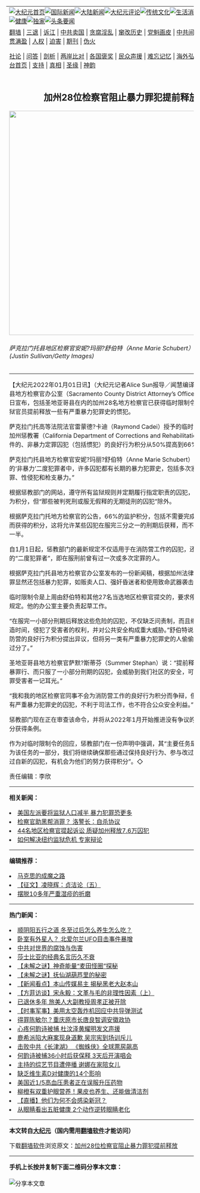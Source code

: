 <a name="1" id="1" target="_blank"></a><span id="1"></span>
<table align=center border="0"><tr><td colspan="2" VALIGN=TOP><a href="https://github.com/tenecq3145/djy/blob/master/gb/nf1351518.md#1"><img src="https://raw.githubusercontent.com/tenecq3145/www/master/t/djy/1.jpg" title="大纪元首页" alt="大纪元首页"></a><a href="https://github.com/tenecq3145/djy/blob/master/gb/n24hr.md#1"><img src="https://raw.githubusercontent.com/tenecq3145/www/master/t/djy/3.jpg" title="国际新闻" alt="国际新闻"></a><a href="https://github.com/tenecq3145/djy/blob/master/gb/nsc413.md#1"><img src="https://raw.githubusercontent.com/tenecq3145/www/master/t/djy/4.jpg" title="大陆新闻" alt="大陆新闻"></a><a href="https://github.com/tenecq3145/djy/blob/master/gb/news392.md#1"><img src="https://raw.githubusercontent.com/tenecq3145/www/master/t/djy/5.jpg" title="大纪元评论" alt="大纪元评论"></a><a href="https://github.com/tenecq3145/djy/blob/master/gb/news2007.md#1"><img src="https://raw.githubusercontent.com/tenecq3145/www/master/t/djy/6.jpg" title="传统文化" alt="传统文化"></a><a href="https://github.com/tenecq3145/djy/blob/master/gb/news2008.md#1"><img src="https://raw.githubusercontent.com/tenecq3145/www/master/t/djy/7.jpg" title="生活消费" alt="生活消费"></a><a href="https://github.com/tenecq3145/djy/blob/master/gb/ncyule.md#1"><img src="https://raw.githubusercontent.com/tenecq3145/www/master/t/djy/8.jpg" title="娱乐休闲" alt="娱乐休闲"></a><a href="https://github.com/tenecq3145/djy/blob/master/gb/nsc1002.md#1"><img src="https://raw.githubusercontent.com/tenecq3145/www/master/t/djy/9.jpg" title="健康" alt="健康"></a><a href="https://github.com/tenecq3145/djy/blob/master/gb/nf6092.md#1"><img src="https://raw.githubusercontent.com/tenecq3145/www/master/t/djy/10a.jpg" title="独家" alt="独家"></a><a href="https://github.com/tenecq3145/djy/blob/master/gb/nf4514.md#1"><img src="https://raw.githubusercontent.com/tenecq3145/www/master/t/djy/12a.jpg" title="头条要闻" alt="头条要闻"></a></td></tr>
<tr><td colspan="2" VALIGN=TOP><a target="_blank" href="https://github.com/tenecq3145/www/blob/master/README.md?zsrh#1">翻墙</a> | <a target="_blank" href="https://github.com/tenecq3145/djy/blob/master/gb/nf5657.md#1">三退</a> | <a target="_blank" href="https://github.com/tenecq3145/djy/blob/master/gb/nf6124.md#1">诉江</a> | <a target="_blank" href="https://github.com/tenecq3145/djy/blob/master/gb/nf1176117.md#1">中共卖国</a> | <a target="_blank" href="https://github.com/tenecq3145/djy/blob/master/gb/nf5773.md#1">贪腐淫乱</a> | <a target="_blank" href="https://github.com/tenecq3145/djy/blob/master/gb/nf1176115.md#1">窜改历史</a> | <a target="_blank" href="https://github.com/tenecq3145/djy/blob/master/gb/nf1176107.md#1">党魁画皮</a> | <a target="_blank" href="https://github.com/tenecq3145/djy/blob/master/gb/nf1320400.md#1">中共间谍</a> | <a target="_blank" href="https://github.com/tenecq3145/djy/blob/master/gb/nf1176114.md#1">破坏传统</a> | <a target="_blank" href="https://github.com/tenecq3145/ntdtv/blob/master/gb/prog447_1.md#1">恶贯满盈</a> | <a target="_blank" href="https://github.com/tenecq3145/djy/blob/master/gb/ncid278.md#1">人权</a> | <a target="_blank" href="https://github.com/tenecq3145/djy/blob/master/gb/nf1176111.md#1">迫害</a> | <a target="_blank" href="https://gitlab.com/szzdlab/mh-qikan/blob/master/README.md#1">期刊</a> | <a target="_blank" href="https://github.com/tenecq3145/djy/blob/master/gb/nf5562.md#1">伪火</a></p><p><a target="_blank" href="https://github.com/tenecq3145/djy/blob/master/gb/9p.md#1">社论</a> | <a target="_blank" href="https://github.com/tenecq3145/djy/blob/master/gb/nf4378.md#1">问答</a> | <a target="_blank" href="https://github.com/tenecq3145/djy/blob/master/gb/nf5792.md#1">剖析</a> | <a target="_blank" href="https://github.com/tenecq3145/djy/blob/master/gb/nf5735.md#1">两岸比对</a> | <a target="_blank" href="https://github.com/tenecq3145/djy/blob/master/gb/nf6119.md#1">各国褒奖</a> | <a target="_blank" href="https://github.com/tenecq3145/djy/blob/master/gb/nf6120.md#1">民众声援</a> | <a target="_blank" href="https://github.com/tenecq3145/djy/blob/master/gb/nf1188594.md#1">难忘记忆</a> | <a target="_blank" href="https://github.com/tenecq3145/djy/blob/master/gb/nf3180.md#1">海外弘传</a> | <a target="_blank" href="https://github.com/tenecq3145/djy/blob/master/gb/nf5410.md#1">万人上访</a> | <a target="_blank" href="https://github.com/tenecq3145/www/blob/master/README.md?zsrh#1">平台首页</a> | <a target="_blank" href="https://github.com/tenecq3145/djy/blob/master/gb/nf4386.md#1">支持</a> | <a target="_blank" href="https://github.com/tenecq3145/djy/blob/master/gb/nf4389.md#1">真相</a> | <a target="_blank" href="https://github.com/tenecq3145/djy/blob/master/gb/nf5790.md#1">圣缘</a> | <a target="_blank" href="https://github.com/tenecq3145/djy/blob/master/gb/nf4786.md#1">神韵</a></td></tr>
<tr><td VALIGN=TOP width="626"><h2 align=center>加州28位检察官阻止暴力罪犯提前释放</h2>
<img width="600" src="https://i.epochtimes.com/assets/uploads/2022/01/id13473564-GettyImages-951226768-600x400.jpg" />
<h6>萨克拉门托县地区检察官安妮?玛丽?舒伯特（Anne Marie Schubert）资料照。 (Justin Sullivan/Getty Images)
</h6>
<hr>
	<p>【大纪元2022年01月01日讯】（大纪元记者Alice Sun报导／闻慧编译）<ahref="https://github.com/tenecq3145/djy/blob/master/gb/tag/%E8%90%A8%E5%85%8B%E6%8B%89%E9%97%A8%E6%89%98%E5%8E%BF.md#1">萨克拉门托县</a><ahref="https://github.com/tenecq3145/djy/blob/master/gb/tag/%E5%9C%B0%E6%96%B9%E6%A3%80%E5%AF%9F%E5%AE%98%E5%8A%9E%E5%85%AC%E5%AE%A4.md#1">地方检察官办公室</a>（Sacramento County District Attorney&#8217;s Office）于12月29日宣布，包括圣地亚哥县在内的<ahref="https://github.com/tenecq3145/djy/blob/master/gb/tag/%E5%8A%A0%E5%B7%9E.md#1">加州</a>28名<ahref="https://github.com/tenecq3145/djy/blob/master/gb/tag/%E5%9C%B0%E6%96%B9%E6%A3%80%E5%AF%9F%E5%AE%98.md#1">地方检察官</a>已获得临时限制令，以防止州监狱官员提前释放一些有严重暴力犯罪史的惯犯。</p>
<p>萨克拉门托高等法院法官雷蒙德?卡迪（Raymond Cadei）授予的临时限制令，阻止<ahref="https://github.com/tenecq3145/djy/blob/master/gb/tag/%E5%8A%A0%E5%B7%9E.md#1">加州</a>惩教署（California Department of Corrections and Rehabilitation）将符合条件的、非暴力定罪囚犯（包括惯犯）的良好行为积分从50%提高到66%。</p>
<p><ahref="https://github.com/tenecq3145/djy/blob/master/gb/tag/%E8%90%A8%E5%85%8B%E6%8B%89%E9%97%A8%E6%89%98%E5%8E%BF.md#1">萨克拉门托县</a><ahref="https://github.com/tenecq3145/djy/blob/master/gb/tag/%E5%9C%B0%E6%96%B9%E6%A3%80%E5%AF%9F%E5%AE%98.md#1">地方检察官</a>安妮?玛丽?舒伯特（Anne Marie Schubert）说：“这些所谓的‘非暴力’二度犯罪者中，许多囚犯都有长期的暴力犯罪史，包括多次家庭暴力重罪、性侵犯和枪支暴力。”</p>
<p>根据惩教部门的网站，遵守所有监狱规则并定期履行指定职责的囚犯，将获得良好行为积分，但“那些被判死刑或服无假释的无期徒刑的囚犯”除外。</p>
<p>根据萨克拉门托地方检察官的公告，66%的监护积分，包括不需要完成任何改过计划而获得的积分，这将允许某些囚犯在服完三分之一的刑期后获释，而不是旧规则下的一半。</p>
<p>自1月1日起，惩教部门的最新规定不仅适用于在消防营工作的囚犯，还适用于非暴力的“二度犯罪者”，即在服刑前曾有过一次或多次定罪的人。</p>
<p>根据萨克拉门托县<ahref="https://github.com/tenecq3145/djy/blob/master/gb/tag/%E5%9C%B0%E6%96%B9%E6%A3%80%E5%AF%9F%E5%AE%98%E5%8A%9E%E5%85%AC%E5%AE%A4.md#1">地方检察官办公室</a>发布的一份新闻稿，根据加州法律，“非暴力”重罪显然还包括暴力犯罪，如贩卖人口、强奸昏迷者和使用致命武器袭击。</p>
<p>临时限制令是上周由舒伯特和其他27名当选地区检察官提交的，要求停止执行这项新规定。他的办公室主要负责起草工作。</p>
<p>“在服完一小部分刑期后释放这些危险的囚犯，不仅缺乏问责制，而且缩短了有效的改造时间，侵犯了受害者的权利，并对公共安全构成重大威胁。”舒伯特说，“没有人对消防营的良好行为积分提出异议，但将另一类有严重暴力犯罪史的人偷偷囊括进来就太过分了。”</p>
<p>圣地亚哥县地方检察官萨默?斯蒂芬（Summer Stephan）说：“提前释放那些犯下残暴罪行、而只服了一小部分刑期的囚犯，会威胁到我们社区的安全，可以说是给了犯罪受害者一记耳光。”</p>
<p>“我和我的地区检察官同事不会为消防营工作的良好行为积分而争辩，但将范围扩大到有严重暴力犯罪史的囚犯，不利于司法工作，也不符合公众安全利益。”</p>
<p>惩教部门现在正在审查该命令，并将从2022年1月开始推进没有争议的其它部分的积分获得条例。</p>
<p>作为对临时限制令的回应，惩教部门在一份声明中强调，其“主要任务是公共安全，作为该任务的一部分，我们将继续确保那些通过保持良好行为、参与改过计划和努力改过自新的囚犯，有机会为他们的努力获得积分”。◇</p>
<p>责任编辑：李欣</p>
	
<hr>


<strong>相关新闻：</strong>
<li><a href="https://github.com/tenecq3145/djy/blob/master/gb/21/4/3/n12855523.md#1">美国左派要将监狱人口减半 暴力犯罪恐更多</a></li>
<li><a href="https://github.com/tenecq3145/djy/blob/master/gb/21/4/16/n12885652.md#1">检察官助黑帮消罪？ 洛警长：自杀协议</a></li>
<li><a href="https://github.com/tenecq3145/djy/blob/master/gb/21/5/28/n12983252.md#1">44名地区检察官提起诉讼 质疑加州释放7.6万囚犯</a></li>
<li><a href="https://github.com/tenecq3145/djy/blob/master/gb/21/11/11/n13368911.md#1">如何解决纽约监狱危机 专家辩论</a></li>
<hr>


<strong>编辑推荐：</strong>
<li><a href="https://github.com/upjkzu3674/djy/blob/master/gb/10/11/7/n3077476.md?dfh#1" target="_blank">马克思的成魔之路</a></li><li><a href="https://github.com/tsiac2612/djy/blob/master/gb/19/5/14/n11257250.md#1" target="_blank">【征文】凌晓辉：贞洁论（五）</a></li><li><a href="https://github.com/tsiac2612/djy/blob/master/gb/16/5/27/n7938314.md#1" target="_blank">摆脱10多年严重湿疹的折磨</a></li>
<hr>

<strong>热门新闻：</strong>
<li><a href="https://github.com/tenecq3145/djy/blob/master/gb/21/12/25/n13458714.md#1">顺阴阳五行之道 冬至过后怎么养生怎么吃？</a></li>
<li><a href="https://github.com/tenecq3145/djy/blob/master/gb/21/12/28/n13463985.md#1">卧室有外星人？ 北爱尔兰UFO目击事件暴增</a></li>
<li><a href="https://github.com/tenecq3145/djy/blob/master/gb/21/12/28/n13463833.md#1">中共对世界的腐蚀与伤害</a></li>
<li><a href="https://github.com/tenecq3145/djy/blob/master/gb/21/12/24/n13457354.md#1">莎士比亚的经典名言历久不衰</a></li>
<li><a href="https://github.com/tenecq3145/djy/blob/master/gb/21/12/23/n13456281.md#1">【未解之谜】神奇能量“麦田怪圈”探秘</a></li>
<li><a href="https://github.com/tenecq3145/djy/blob/master/gb/21/12/30/n13470023.md#1">【未解之谜】抚仙湖葫芦里的秘密</a></li>
<li><a href="https://github.com/tenecq3145/djy/blob/master/gb/21/12/30/n13470048.md#1">【新闻看点】本山传媒易主 揭秘黑老大赵本山</a></li>
<li><a href="https://github.com/tenecq3145/djy/blob/master/gb/21/12/30/n13469956.md#1">【方菲访谈】宋永毅：文革与毛的非理性因素（上）</a></li>
<li><a href="https://github.com/tenecq3145/djy/blob/master/gb/21/12/30/n13467964.md#1">已退休多年 旅美人大副教授周孝正被开除</a></li>
<li><a href="https://github.com/tenecq3145/djy/blob/master/gb/21/12/30/n13468438.md#1">【时事军事】美用太空轰炸机回应中共导弹测试</a></li>
<li><a href="https://github.com/tenecq3145/djy/blob/master/gb/21/12/30/n13469156.md#1">得罪陈敏尔？重庆原市长唐良智调安徽政协</a></li>
<li><a href="https://github.com/tenecq3145/djy/blob/master/gb/21/12/29/n13467331.md#1">心疼何韵诗被捕 杜汶泽黄耀明发文声援</a></li>
<li><a href="https://github.com/tenecq3145/djy/blob/master/gb/21/12/29/n13466258.md#1">鹿希派陷大麻案现身道歉 吴宗宪到场训斥儿</a></li>
<li><a href="https://github.com/tenecq3145/djy/blob/master/gb/21/12/29/n13467474.md#1">击败中共《长津湖》 《蜘蛛侠》全球票房飙高</a></li>
<li><a href="https://github.com/tenecq3145/djy/blob/master/gb/21/12/30/n13470267.md#1">何韵诗被捕36小时后获保释 3天后开演唱会</a></li>
<li><a href="https://github.com/tenecq3145/djy/blob/master/gb/21/12/30/n13470414.md#1">主持的综艺节目遭停播 谢娜在家陪女儿</a></li>
<li><a href="https://github.com/tenecq3145/djy/blob/master/gb/21/12/28/n13464654.md#1">缺乏维生素D对健康的14个影响</a></li>
<li><a href="https://github.com/tenecq3145/djy/blob/master/gb/21/12/28/n13464681.md#1">美国近1/5高血压患者正在误服升压药物</a></li>
<li><a href="https://github.com/tenecq3145/djy/blob/master/gb/21/12/28/n13463983.md#1">柳橙有双重护眼营养！果皮也养生、还能做清洁剂</a></li>
<li><a href="https://github.com/tenecq3145/djy/blob/master/gb/21/12/30/n13468112.md#1">【直播】他们为何不会感染新冠？</a></li>
<li><a href="https://github.com/tenecq3145/djy/blob/master/gb/21/12/29/n13466898.md#1">从眼睛看出五脏健康 2个动作逆转眼睛老化</a></li>
<hr>

<strong>本文转自<a href="https://www.epochtimes.com">大纪元</a>（国内需用<a href="https://github.com/tenecq3145/www/blob/master/README.md#8">翻墙软件</a>才能访问）</strong><p>下载<a href="https://github.com/tenecq3145/www/blob/master/README.md#8">翻墙软件</a>浏览原文：<a href="https://www.epochtimes.com/gb/22/1/1/n13473530.htm">加州28位检察官阻止暴力罪犯提前释放</a></p><hr>

<strong>手机上长按并复制下面二维码分享本文章：</strong><br><br><img src="https://chart.apis.google.com/chart?cht=qr&chs=240x240&choe=UTF-8&chld=M|2&chl=https://github.com/tenecq3145/djy/blob/master/gb/22/1/1/n13473530.md%231" title="分享本文章"></td><td VALIGN=TOP><a href="https://github.com/tenecq3145/djy/blob/master/gb/16/1/21/n4622075.md?dfh#1" target="_blank"><img src="https://raw.githubusercontent.com/tenecq3145/djy/master/gb/300/wei-f1.jpg" title="中共的伪火骗局"  alt="中共的伪火骗局"></a><br><a href="https://github.com/tenecq3145/www/blob/master/README.md?dfh#9" target="_blank"><img src="https://raw.githubusercontent.com/tenecq3145/djy/master/gb/300/yong-h.jpg" title="永恒的见证"  alt="永恒的见证"></a><br><a href="https://github.com/tenecq3145/djy/blob/master/gb/13/9/29/n3974789.md?dfh#1" target="_blank"><img src="https://raw.githubusercontent.com/tenecq3145/djy/master/gb/300/shang-lnz.jpg" title="善良女子被中共投男牢"  alt="善良女子被中共投男牢"></a><br><a href="https://github.com/tenecq3145/djy/blob/master/gb/16/3/16/n4663449.md?dfh#1" target="_blank"><img src="https://raw.githubusercontent.com/tenecq3145/djy/master/gb/300/huo-z3.jpg" title="警卫目击活摘器官"  alt="警卫目击活摘器官"></a><br><a href="https://github.com/tenecq3145/djy/blob/master/gb/16/8/7/n8177641.md?dfh#1" target="_blank"><img src="https://raw.githubusercontent.com/tenecq3145/djy/master/gb/300/huo-z4.jpg" title="证人描述活摘恐怖"  alt="证人描述活摘恐怖"></a><br><a href="https://github.com/tenecq3145/djy/blob/master/gb/10/4/19/n2881569.md?dfh#1" target="_blank"><img src="https://raw.githubusercontent.com/tenecq3145/djy/master/gb/300/huo-z1.jpg" title="揭开活摘器官黑幕"  alt="揭开活摘器官黑幕"></a><br><a href="https://github.com/tenecq3145/djy/blob/master/gb/10/11/7/n3077476.md?dfh#1" target="_blank"><img src="https://raw.githubusercontent.com/tenecq3145/djy/master/gb/300/ma-ks.jpg" title="马克思的成魔之路"  alt="马克思的成魔之路"></a><br><a href="https://github.com/tenecq3145/djy/blob/master/gb/14/6/9/n4173977.md?dfh#1" target="_blank"><img src="https://raw.githubusercontent.com/tenecq3145/djy/master/gb/300/chang-zs.jpg" title="藏字石 蕴天机"  alt="藏字石 蕴天机"></a><br><a href="https://github.com/tenecq3145/djy/blob/master/gb/18/5/10/n10381511.md?dfh#1" target="_blank"><img src="https://raw.githubusercontent.com/tenecq3145/djy/master/gb/300/st1.jpg" title="关注三亿人三退"  alt="关注三亿人三退"></a><br><a href="https://github.com/tenecq3145/djy/blob/master/gb/18/3/21/n10237682.md?dfh#1" target="_blank"><img src="https://raw.githubusercontent.com/tenecq3145/djy/master/gb/300/jie-t.jpg" title="解体中共复兴中华"  alt="解体中共复兴中华"></a><br><a href="https://github.com/tenecq3145/djy/blob/master/gb/9/2/9/n2422991.md?dfh#1" target="_blank"><img src="https://raw.githubusercontent.com/tenecq3145/djy/master/gb/300/gao-zs.jpg" title="中共迫害良心律师"  alt="中共迫害良心律师"></a><br><a href="https://github.com/tenecq3145/djy/blob/master/gb/18/12/9/n10900044.md?dfh#1" target="_blank"><img src="https://raw.githubusercontent.com/tenecq3145/djy/master/gb/300/sj1.jpg" title="三百多万人举报江泽民"  alt="三百多万人举报江泽民"></a><br><a href="https://github.com/tenecq3145/djy/blob/master/gb/18/8/28/n10672014.md?dfh#1" target="_blank"><img src="https://raw.githubusercontent.com/tenecq3145/djy/master/gb/300/sj2.jpg" title="这些官员为何起诉江泽民"  alt="这些官员为何起诉江泽民"></a><br><a href="https://github.com/tenecq3145/djy/blob/master/gb/8/12/18/n2367165.md?dfh#1" target="_blank"><img src="https://raw.githubusercontent.com/tenecq3145/djy/master/gb/300/liangan.jpg" title="海峡两岸的强烈对比"  alt="海峡两岸的强烈对比"></a><br><a href="https://github.com/tenecq3145/djy/blob/master/gb/15/12/10/n4593139.md?dfh#1" target="_blank"><img src="https://raw.githubusercontent.com/tenecq3145/djy/master/gb/300/jia-ndzl.jpg" title="加拿大总理的贺信"  alt="加拿大总理的贺信"></a><br><a href="https://github.com/tenecq3145/djy/blob/master/gb/11/6/17/n3289382.md?dfh#1" target="_blank"><img src="https://raw.githubusercontent.com/tenecq3145/djy/master/gb/300/xiao-wd.jpg" title="探寻真相兼听则明"  alt="探寻真相兼听则明"></a><br><a href="https://github.com/tenecq3145/djy/blob/master/gb/18/10/27/n10812623.md?dfh#1" target="_blank"><img src="https://raw.githubusercontent.com/tenecq3145/djy/master/gb/300/yindu.jpg" title="印度媒体报道东方"  alt="印度媒体报道东方"></a><br><a href="https://github.com/tenecq3145/djy/blob/master/gb/18/6/9/n10469652.md?dfh#1" target="_blank"><img src="https://raw.githubusercontent.com/tenecq3145/djy/master/gb/300/xie-j.jpg" title="不一样的海外校园"  alt="不一样的海外校园"></a><br><a href="https://github.com/tenecq3145/djy/blob/master/gb/7/4/5/n1669415.md?dfh#1" target="_blank"><img src="https://raw.githubusercontent.com/tenecq3145/djy/master/gb/300/li-up.jpg" title="从大师到徒弟的传奇"  alt="从大师到徒弟的传奇"></a><br><a href="https://github.com/tenecq3145/djy/blob/master/gb/17/5/26/n9191512.md?dfh#1" target="_blank"><img src="https://raw.githubusercontent.com/tenecq3145/djy/master/gb/300/zfl2.jpg" title="亿万人与东方一本奇书"  alt="亿万人与东方一本奇书"></a><br><a href="https://github.com/tenecq3145/djy/blob/master/gb/13/11/27/n4020290.md?dfh#1" target="_blank"><img src="https://raw.githubusercontent.com/tenecq3145/djy/master/gb/300/zhen-h.jpg" title="大陆见不到的震撼场面"  alt="大陆见不到的震撼场面"></a><br><a href="https://github.com/tenecq3145/djy/blob/master/gb/15/7/17/n4482910.md?dfh#1" target="_blank"><img src="https://raw.githubusercontent.com/tenecq3145/djy/master/gb/300/dalu-sk.jpg" title="人心向善 大陆当初盛况"  alt="人心向善 大陆当初盛况"></a><br><a href="https://github.com/tenecq3145/djy/blob/master/gb/19/1/5/n10955468.md?dfh#1" target="_blank"><img src="https://raw.githubusercontent.com/tenecq3145/djy/master/gb/300/zfl1.jpg" title="追寻真理 这书讲什么"  alt="追寻真理 这书讲什么"></a><br><a href="https://github.com/tenecq3145/www/blob/master/README.md?dfh#1" target="_blank"><img src="https://raw.githubusercontent.com/tenecq3145/djy/master/gb/300/fq1.jpg" title="下载免费翻墙软件"  alt="下载免费翻墙软件"></a><br></td></tr></table>
